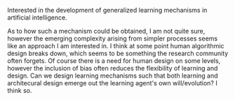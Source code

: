Interested in the development of generalized learning mechanisms in artificial intelligence.

As to how such a mechanism could be obtained, I am not quite sure, however the emerging complexity arising from simpler processes seems like an approach I am interested in. I think at some point human algorithmic design breaks down, which seems to be something the research community often forgets. Of course there is a need for human design on some levels, however the inclusion of bias often reduces the flexibility of learning and design. Can we design learning mechanisms such that both learning and architecural design emerge out the learning agent's own will/evolution? I think so.
